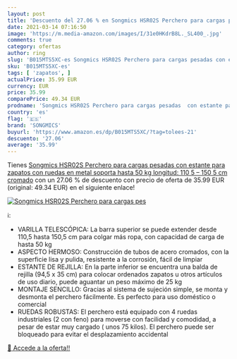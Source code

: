 ```yaml
---
layout: post
title: 'Descuento del 27.06 % en Songmics HSR02S Perchero para cargas pes'
date: 2021-03-14 07:16:50
image: 'https://m.media-amazon.com/images/I/31e0HKdrB8L._SL400_.jpg'
comments: true
category: ofertas
author: ring
slug: 'B015MTS5XC-es Songmics HSR02S Perchero para cargas pesadas con estante...'
sku: 'B015MTS5XC-es'
tags: [ 'zapatos', ]
actualPrice: 35.99 EUR
currency: EUR
price: 35.99
comparePrice: 49.34 EUR
prodname: 'Songmics HSR02S Perchero para cargas pesadas  con estante para zapatos  con ruedas  en metal  soporta hasta 50 kg  longitud: 110 5 – 150 5 cm  cromado'
country: 'es'
flag: '🇪🇸'
brand: 'SONGMICS'
buyurl: 'https://www.amazon.es/dp/B015MTS5XC/?tag=tolees-21'
descuento: '27.06'
average: '35.99'
---
```


Tienes [Songmics HSR02S Perchero para cargas pesadas  con estante para zapatos  con ruedas  en metal  soporta hasta 50 kg  longitud: 110 5 – 150 5 cm  cromado](https://www.amazon.es/dp/B015MTS5XC/?tag=tolees-21) con un 27.06 % de descuento con precio de oferta de 35.99 EUR (original: 49.34 EUR) en el siguiente enlace!

[![Songmics HSR02S Perchero para cargas pes](https://m.media-amazon.com/images/I/31e0HKdrB8L._SL400_.jpg)](https://www.amazon.es/dp/B015MTS5XC/?tag=tolees-21)

ℹ️:

- VARILLA TELESCÓPICA: La barra superior se puede extender desde 110,5 hasta 150,5 cm para colgar más ropa, con capacidad de carga de hasta 50 kg
- ASPECTO HERMOSO: Construcción de tubos de acero cromados, con la superficie lisa y pulida, resistente a la corrosión, fácil de limpiar
- ESTANTE DE REJILLA: En la parte inferior se encuentra una balda de rejilla (94,5 x 35 cm) para colocar ordenados zapatos u otros artículos de uso diario, puede aguantar un peso máximo de 25 kg
- MONTAJE SENCILLO: Gracias al sistema de sujeción simple, se monta y desmonta el perchero fácilmente. Es perfecto para uso doméstico o comercial
- RUEDAS ROBUSTAS: El perchero está equipado con 4 ruedas industriales (2 con feno) para moverse con facilidad y comodidad, a pesar de estar muy cargado ( unos 75 kilos). El perchero puede ser bloqueado para evitar el desplazamiento accidental

[🛒 Accede a la oferta!!](https://www.amazon.es/dp/B015MTS5XC/?tag=tolees-21)
